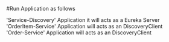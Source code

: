 #Run Application as follows

'Service-Discovery' Application it will acts as a Eureka Server \
'OrderItem-Service' Application will acts as an DiscoveryClient \
'Order-Service' Application will acts as an DiscoveryClient 
